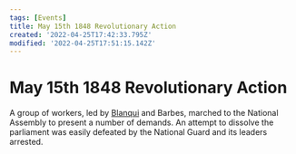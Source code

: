 ```yaml
---
tags: [Events]
title: May 15th 1848 Revolutionary Action
created: '2022-04-25T17:42:33.795Z'
modified: '2022-04-25T17:51:15.142Z'
---
```


# May 15th 1848 Revolutionary Action

A group of workers, led by [Blanqui](@note/Blanqui) and Barbes, marched to the National Assembly to present a number of demands. 
An attempt to dissolve the parliament was easily defeated by the National Guard and its leaders arrested.

